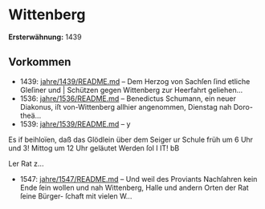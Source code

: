 # Wittenberg

**Ersterwähnung:** 1439

## Vorkommen
- 1439: [jahre/1439/README.md](../jahre/1439/README.md) – Dem Herzog von Sachſen ſind etliche Gleſiner und
| Schützen gegen Wittenberg zur Heerfahrt geliehen...
- 1536: [jahre/1536/README.md](../jahre/1536/README.md) – Benedictus Schumann, ein neuer Diakonus, iſt
von-Wittenberg allhier angenommen, Dienstag nah Doro-
theä...
- 1539: [jahre/1539/README.md](../jahre/1539/README.md) – y

Es if beihloïen, daß das Glödlein über dem Seiger
ur Schule früh um 6 Uhr und 3! Mittog um 12 Uhr
geläutet Werden ſol I IT! bB

Ler Rat z...
- 1547: [jahre/1547/README.md](../jahre/1547/README.md) – Und weil des
Proviants Nachſahren kein Ende ſein wollen und nah
Wittenberg, Halle und andern Orten der Rat ſeine Bürger-
ſchaft mit vielen W...
